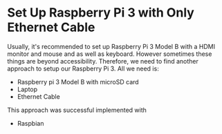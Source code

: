 # Set Up Raspberry Pi 3 with Only Ethernet Cable

Usually, it's recommended to set up Raspberry Pi 3 Model B with a HDMI monitor and mouse and as well as keyboard. However sometimes these things are beyond accessibility. Therefore, we need to find another approach to setup our Raspberry Pi 3. All we need is:

* Raspberry pi 3 Model B with microSD card
* Laptop
* Ethernet Cable

This approach was successful implemented with
* Raspbian
